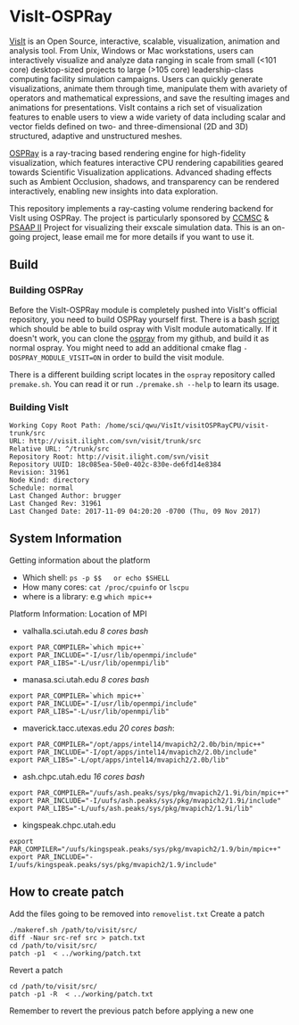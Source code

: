 # VisIt-OSPRay

[VisIt](https://wci.llnl.gov/simulation/computer-codes/visit/) is an Open Source, 
interactive, scalable, visualization, animation and analysis tool. 
From Unix, Windows or Mac workstations, users can interactively visualize and 
analyze data ranging in scale from small (<101 core) desktop-sized projects to 
large (>105 core) leadership-class computing facility simulation campaigns. 
Users can quickly generate visualizations, animate them through time, manipulate them 
with avariety of operators and mathematical expressions, and save the resulting images 
and animations for presentations. VisIt contains a rich set of visualization features 
to enable users to view a wide variety of data including scalar and vector fields 
defined on two- and three-dimensional (2D and 3D) structured, adaptive and unstructured 
meshes.

[OSPRay](http://www.ospray.org/index.html) is a ray-tracing based rendering engine for 
high-fidelity visualization, which features interactive CPU rendering capabilities geared 
towards Scientific Visualization applications. Advanced shading effects such as Ambient 
Occlusion, shadows, and transparency can be rendered interactively, enabling new insights
into data exploration.

This repository implements a ray-casting volume rendering backend for VisIt using OSPRay. 
The project is particularly sponsored by [CCMSC](http://ccmsc.utah.edu) & 
[PSAAP II](https://nnsa.energy.gov/mediaroom/pressreleases/psaap062713) Project for 
visualizing their exscale simulation data.
This is an on-going project, lease email me for more details if you want to use it.

## Build

### Building OSPRay
Before the VisIt-OSPRay module is completely pushed into VisIt's official repository, you
need to build OSPRay yourself first. There is a bash [script](https://gist.github.com/wilsonCernWq/48a6aacd8c42ba45aae2b801a881d9e0#file-make_ospray-sh-L1) 
which should be able to build ospray with VisIt module automatically.
If it doesn't work, you can clone the [ospray](https://github.com/wilsonCernWq/ospray) from my github,
and build it as normal ospray. You might need to add an additional cmake flag `-DOSPRAY_MODULE_VISIT=ON`
in order to build the visit module. 

There is a different building script locates in the `ospray` repository called `premake.sh`. You can read
it or run `./premake.sh --help` to learn its usage.

### Building VisIt

```
Working Copy Root Path: /home/sci/qwu/VisIt/visitOSPRayCPU/visit-trunk/src
URL: http://visit.ilight.com/svn/visit/trunk/src
Relative URL: ^/trunk/src
Repository Root: http://visit.ilight.com/svn/visit
Repository UUID: 18c085ea-50e0-402c-830e-de6fd14e8384
Revision: 31961
Node Kind: directory
Schedule: normal
Last Changed Author: brugger
Last Changed Rev: 31961
Last Changed Date: 2017-11-09 04:20:20 -0700 (Thu, 09 Nov 2017)
```

## System Information

Getting information about the platform
  * Which shell: `ps -p $$   or echo $SHELL`
  * How many cores: `cat /proc/cpuinfo` or `lscpu`
  * where is a library: e.g `which mpic++`

Platform Information: Location of MPI
* valhalla.sci.utah.edu _8_ _cores_ _bash_
```
export PAR_COMPILER=`which mpic++`
export PAR_INCLUDE="-I/usr/lib/openmpi/include"
export PAR_LIBS="-L/usr/lib/openmpi/lib"
```
* manasa.sci.utah.edu _8_ _cores_ _bash_
```
export PAR_COMPILER=`which mpic++`
export PAR_INCLUDE="-I/usr/lib/openmpi/include"
export PAR_LIBS="-L/usr/lib/openmpi/lib"
```
* maverick.tacc.utexas.edu _20_ _cores_ _bash_:
```
export PAR_COMPILER="/opt/apps/intel14/mvapich2/2.0b/bin/mpic++"
export PAR_INCLUDE="-I/opt/apps/intel14/mvapich2/2.0b/include"
export PAR_LIBS="-L/opt/apps/intel14/mvapich2/2.0b/lib"
```
* ash.chpc.utah.edu _16_ _cores_ _bash_
```
export PAR_COMPILER="/uufs/ash.peaks/sys/pkg/mvapich2/1.9i/bin/mpic++"
export PAR_INCLUDE="-I/uufs/ash.peaks/sys/pkg/mvapich2/1.9i/include"
export PAR_LIBS="-L/uufs/ash.peaks/sys/pkg/mvapich2/1.9i/lib"
```
* kingspeak.chpc.utah.edu
```
export PAR_COMPILER="/uufs/kingspeak.peaks/sys/pkg/mvapich2/1.9/bin/mpic++"
export PAR_INCLUDE="-I/uufs/kingspeak.peaks/sys/pkg/mvapich2/1.9/include"
```

## How to create patch
Add the files going to be removed into `removelist.txt`
Create a patch
```
./makeref.sh /path/to/visit/src/
diff -Naur src-ref src > patch.txt
cd /path/to/visit/src/
patch -p1  < ../working/patch.txt
```
Revert a patch
```
cd /path/to/visit/src/
patch -p1 -R  < ../working/patch.txt
```
Remember to revert the previous patch before applying a new one
